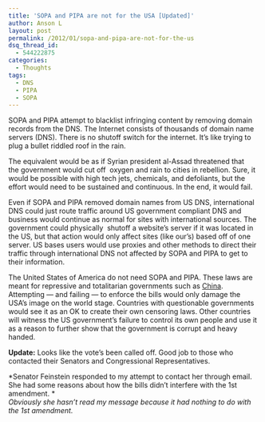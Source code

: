 ```yaml
---
title: 'SOPA and PIPA are not for the USA [Updated]'
author: Anson L
layout: post
permalink: /2012/01/sopa-and-pipa-are-not-for-the-us
dsq_thread_id:
  - 544222875
categories:
  - Thoughts
tags:
  - DNS
  - PIPA
  - SOPA
---
```

SOPA and PIPA attempt to blacklist infringing content by removing domain records from the DNS. The Internet consists of thousands of domain name servers (DNS). There is no shutoff switch for the internet. It&#8217;s like trying to plug a bullet riddled roof in the rain.

The equivalent would be as if Syrian president al-Assad threatened that the government would cut off  oxygen and rain to cities in rebellion. Sure, it would be possible with high tech jets, chemicals, and defoliants, but the effort would need to be sustained and continuous. In the end, it would fail.

Even if SOPA and PIPA removed domain names from US DNS, international DNS could just route traffic around US government compliant DNS and business would continue as normal for sites with international sources. The government could physically  shutoff a website&#8217;s server if it was located in the US, but that action would only affect sites (like our&#8217;s) based off of one server. US bases users would use proxies and other methods to direct their traffic through international DNS not affected by SOPA and PIPA to get to their information.

The United States of America do not need SOPA and PIPA. These laws are meant for repressive and totalitarian governments such as <a href="http://www.greatfirewallofchina.org/" target="_blank">China</a>. Attempting — and failing — to enforce the bills would only damage the USA&#8217;s image on the world stage. Countries with questionable governments would see it as an OK to create their own censoring laws. Other countries will witness the US government&#8217;s failure to control its own people and use it as a reason to further show that the government is corrupt and heavy handed.

**Update:** Looks like the vote&#8217;s been called off. Good job to those who contacted their Senators and Congressional Representatives.

*Senator Feinstein responded to my attempt to contact her through email. She had some reasons about how the bills didn&#8217;t interfere with the 1st amendment. *  
*Obviously she hasn&#8217;t read my message because it had nothing to do with the 1st amendment.*